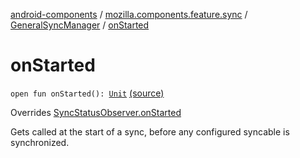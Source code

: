 [android-components](../../index.md) / [mozilla.components.feature.sync](../index.md) / [GeneralSyncManager](index.md) / [onStarted](./on-started.md)

# onStarted

`open fun onStarted(): `[`Unit`](https://kotlinlang.org/api/latest/jvm/stdlib/kotlin/-unit/index.html) [(source)](https://github.com/mozilla-mobile/android-components/blob/master/components/feature/sync/src/main/java/mozilla/components/feature/sync/BackgroundSyncManager.kt#L180)

Overrides [SyncStatusObserver.onStarted](../../mozilla.components.concept.sync/-sync-status-observer/on-started.md)

Gets called at the start of a sync, before any configured syncable is synchronized.

